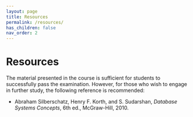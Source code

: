```yaml
---
layout: page
title: Resources
permalink: /resources/
has_children: false
nav_order: 2
---
```


# Resources

The material presented in the course is sufficient for students to successfully pass the examination. However, for those who wish to engage in further study, the following reference is recommended:

- Abraham Silberschatz, Henry F. Korth, and S. Sudarshan, *Database Systems Concepts*, 6th ed., McGraw-Hill, 2010.